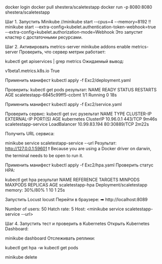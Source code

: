 docker login
 docker pull shestera/scaletestapp
 docker run -p 8080:8080 shestera/scaletestapp

Шаг 1. Запустить Minikube
//minikube start --cpus=4 --memory=8192
!! minikube start --extra-config=kubelet.authentication-token-webhook=true --extra-config=kubelet.authorization-mode=Webhook
Это запустит кластер с достаточными ресурсами.

Шаг 2. Активировать metrics-server
minikube addons enable metrics-server
Проверить, что сервер метрик работает:

kubectl get apiservices | grep metrics
Ожидаемый вывод:

v1beta1.metrics.k8s.io                      True


Применить манифест
kubectl apply -f Exc2/deployment.yaml

Проверить:
kubectl get pods
результат:
NAME                            READY   STATUS    RESTARTS   AGE
scaletestapp-6845c99ff5-ccbmt   1/1     Running   0          18s

Применить манифест
kubectl apply -f Exc2/service.yaml

Проверить сервис:
kubectl get svc
рузельтат
NAME                   TYPE           CLUSTER-IP     EXTERNAL-IP   PORT(S)        AGE
kubernetes             ClusterIP      10.96.0.1      <none>        443/TCP        9m46s
scaletestapp-service   LoadBalancer   10.99.83.194   <pending>     80:30889/TCP   2m22s

Получить URL сервиса:

minikube service scaletestapp-service --url
Результат:
http://127.0.0.1:59601
❗  Because you are using a Docker driver on darwin, the terminal needs to be open to run it.


Применить манифест
kubectl apply -f Exc2/hpa.yaml
Проверить статус HPA:

kubectl get hpa
результат 
NAME               REFERENCE                 TARGETS           MINPODS   MAXPODS   REPLICAS   AGE
scaletestapp-hpa   Deployment/scaletestapp   memory: 30%/80%   1         10        1          25s



Запустить Locust
locust
Перейти в браузере:
➡ http://localhost:8089

Number of users: 50
Hatch rate: 5
Host: <minikube service scaletestapp-service --url>

Шаг 4. Запустить тест и проверить в Kubernetes
Открыть Kubernetes Dashboard:

minikube dashboard
Отслеживать реплики:

kubectl get hpa -w
kubectl get pods


minikube delete